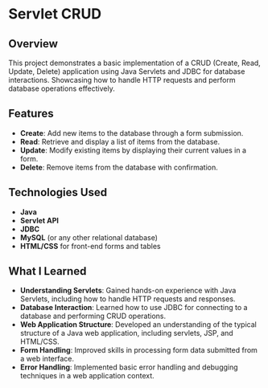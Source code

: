 #  Servlet CRUD

## Overview

This project demonstrates a basic implementation of a CRUD (Create, Read, Update, Delete) application using Java Servlets and JDBC for database interactions. Showcasing how to handle HTTP requests and perform database operations effectively.

## Features

- **Create**: Add new items to the database through a form submission.
- **Read**: Retrieve and display a list of items from the database.
- **Update**: Modify existing items by displaying their current values in a form.
- **Delete**: Remove items from the database with confirmation.

## Technologies Used

- **Java**
- **Servlet API**
- **JDBC**
- **MySQL** (or any other relational database)
- **HTML/CSS** for front-end forms and tables

## What I Learned

- **Understanding Servlets**: Gained hands-on experience with Java Servlets, including how to handle HTTP requests and responses.
- **Database Interaction**: Learned how to use JDBC for connecting to a database and performing CRUD operations.
- **Web Application Structure**: Developed an understanding of the typical structure of a Java web application, including servlets, JSP, and HTML/CSS.
- **Form Handling**: Improved skills in processing form data submitted from a web interface.
- **Error Handling**: Implemented basic error handling and debugging techniques in a web application context.


